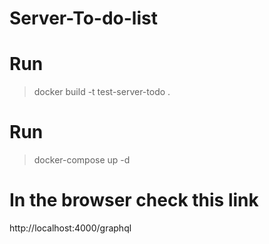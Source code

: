 # Server-To-do-list

# Run 
> docker build -t test-server-todo .

# Run 
> docker-compose up -d

# In the browser check this link
http://localhost:4000/graphql
